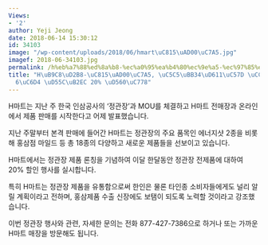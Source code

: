 ```yaml
---
Views:
- '2'
author: Yeji Jeong
date: 2018-06-14 15:30:12
id: 34103
image: "/wp-content/uploads/2018/06/hmart\uC815\uAD00\uC7A5.jpg"
imagef: 2018-06-34103.jpg
permalink: /h%eb%a7%88%ed%8a%b8-%ec%a0%95%ea%b4%80%ec%9e%a5-%ec%97%85%eb%ac%b4%ed%98%91%ec%95%bd-%ec%b2%b4%ea%b2%b06%ec%9b%94-%ed%95%9c%eb%8b%ac-20-%ed%95%a0%ec%9d%b8/
title: "H\uB9C8\uD2B8-\uC815\uAD00\uC7A5, \uC5C5\uBB34\uD611\uC57D \uCCB4\uACB0\u2026\
  6\uC6D4 \uD55C\uB2EC 20% \uD560\uC778"
---
```


H마트는 지난 주 한국 인삼공사의 ‘정관장’과 MOU를 체결하고 H마트 전매장과 온라인에서 제품 판매를 시작한다고 어제 발표했습니다.

지난 주말부터 본격 판매에 들어간 H마트는 정관장의 주요 품목인 에너지샷 2종을 비롯해 홍삼점 마일드 등 총 18종의 다양하고 새로운 제품들을 선보이고 있습니다.

H마트에서는 정관장 제품 론칭을 기념하여 이달 한달동안 정관장 전제품에 대하여 20% 할인 행사를 실시합니다.

특히 H마트는 정관장 제품을 유통함으로써 한인은 물론 타인종 소비자들에게도 널리 알릴 계획이라고 전하며, 홍삼제품 수출 신장에도 보탬이 되도록 노력할 것이라고 강조했습니다.

이번 정관장 행사와 관련, 자세한 문의는 전화 877-427-7386으로 하거나 또는 가까운 H마트 매장을 방문해도 됩니다.